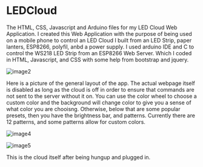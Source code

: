 # LEDCloud
The HTML, CSS, Javascript and Arduino files for my LED Cloud Web Application.
I created this Web Application with the purpose of being used on a mobile phone to control an LED Cloud I built from an LED Strip, paper lanters, ESP8266, polyfil, anbd a power supply.
I used arduino IDE and C to control the WS218 LED Strip from an ESP8266 Web Server. Which I coded in HTML, Javascript, and CSS with some help from bootstrap and jquery.

![image2](https://user-images.githubusercontent.com/53021624/111359530-9d0cb880-8659-11eb-96bc-326f020e195e.jpeg)


Here is a picture of the general layout of the app. The actual webpage itself is disabled as long as the cloud is off in order to ensure that commands are not sent to the server
without it on. You can use the color wheel to choose a custom color and the background will change color to give you a sense of what color you are chooisng.
Otherwise, below that are some popular presets, then you have the brightness bar, and patterns.
Currently there are 12 patterns, and some patterns allow for custom colors.

![image4](https://user-images.githubusercontent.com/53021624/111359780-ed841600-8659-11eb-8356-d2e2b9274d06.jpeg)

![image5](https://user-images.githubusercontent.com/53021624/111359794-f4ab2400-8659-11eb-9543-dc8c7fa47183.jpeg)

This is the cloud itself after being hungup and plugged in.
